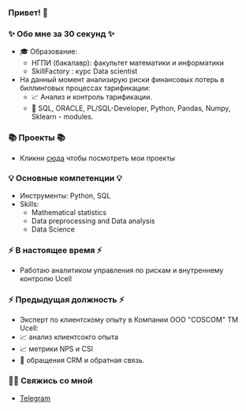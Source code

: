 ### Привет! 👋

### ✨ Обо мне за 30 секунд ✨ 
* 🎓 Образование:
  - НГПИ (бакалавр): факультет математики и информатики
  - SkillFactory : курс Data scientist
* На данный момент анализирую риски финансовых потерь в биллинговых процессах тарификации:
  - :chart_with_upwards_trend: Анализ и контроль тарификации.
  - :incoming_envelope: SQL, ORACLE, PL/SQL-Developer, Python, Pandas, Numpy, Sklearn - modules.
    
### 📚 Проекты 📚
* Кликни [сюда](https://github.com/Aziza-Nurimova?tab=repositories) чтобы посмотреть мои проекты

### 💡 Основные компетенции 💡
- Инструменты: Python, SQL
- Skills: 
    * Mathematical statistics
    * Data preprocessing and Data analysis
    * Data Science
### ⚡️ В настоящее время ⚡️
- Работаю аналитиком управления по рискам и внутреннему контролю Ucell

### ⚡️ Предыдущая должность ⚡️
-  Эксперт по клиентскому опыту в Компании OOO "COSCOM" ТМ Ucell:
  - :chart_with_upwards_trend: анализ клиентсокго опыта
  - :chart_with_upwards_trend: метрики NPS и CSI
  - :incoming_envelope: обращения CRM и обратная связь.

### 🙌🏻 Свяжись со мной
- [Telegram](https://t.me/Mirunchik)
  






